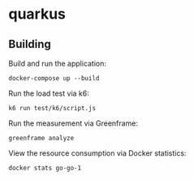 # quarkus

## Building

Build and run the application:

```shell
docker-compose up --build
```

Run the load test via k6:

```shell
k6 run test/k6/script.js
```

Run the measurement via Greenframe:

```shell
greenframe analyze
```

View the resource consumption via Docker statistics:

```shell
docker stats go-go-1
```
